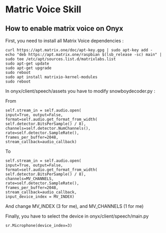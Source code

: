 # Matric Voice Skill

## How to enable matrix voice on Onyx

First, you need to install all Matrix Voice dependencies : 

```
curl https://apt.matrix.one/doc/apt-key.gpg | sudo apt-key add -
echo "deb https://apt.matrix.one/raspbian $(lsb_release -sc) main" | sudo tee /etc/apt/sources.list.d/matrixlabs.list
sudo apt-get update
sudo apt-get upgrade
sudo reboot
sudo apt install matrixio-kernel-modules
sudo reboot
```

In onyx/client/speech/assets you have to modify snowboydecoder.py : 

From

```
self.stream_in = self.audio.open(
input=True, output=False,
format=self.audio.get_format_from_width(
self.detector.BitsPerSample() / 8),
channels=self.detector.NumChannels(),
rate=self.detector.SampleRate(),
frames_per_buffer=2048,
stream_callback=audio_callback)
```

To 

```
self.stream_in = self.audio.open(
input=True, output=False,
format=self.audio.get_format_from_width(
self.detector.BitsPerSample() / 8),
channels=MV_CHANNELS,
rate=self.detector.SampleRate(),
frames_per_buffer=2048,
stream_callback=audio_callback,
input_device_index = MV_INDEX)
```

And change MV_INDEX (3 for me), and MV_CHANNELS (1 for me)

Finally, you have to select the device in onyx/client/speech/main.py

```
sr.Microphone(device_index=3)
```